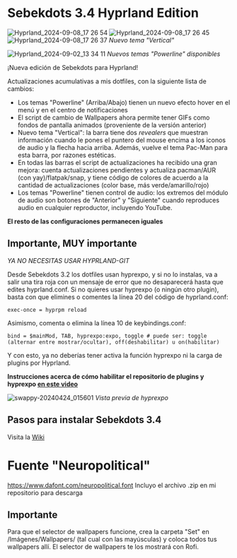 # Sebekdots 3.4 Hyprland Edition

![Hyprland_2024-09-08_17 26 54](https://github.com/user-attachments/assets/466e8bad-f700-418c-aeb8-a96b450d9420)
![Hyprland_2024-09-08_17 26 45](https://github.com/user-attachments/assets/5eb85dcf-14ab-4a7f-b14c-ae168c6045bc)
![Hyprland_2024-09-08_17 26 37](https://github.com/user-attachments/assets/816e1bd9-f171-4fe2-af76-5575e0de73d2)
_Nuevo tema "Vertical"_

![Hyprland_2024-09-02_13 34 11](https://github.com/user-attachments/assets/f4975d2e-58a0-44c9-af5d-d86788110d9a)
_Nuevos temas "Powerline" disponibles_

¡Nueva edición de Sebekdots para Hyprland!

Actualizaciones acumulativas a mis dotfiles, con la siguiente lista de cambios:

- Los temas "Powerline" (Arriba/Abajo) tienen un nuevo efecto hover en el menú y en el centro de notificaciones
- El script de cambio de Wallpapers ahora permite tener GIFs como fondos de pantalla animados (proveniente de la versión anterior)
- Nuevo tema "Vertical": la barra tiene dos _revealers_ que muestran información cuando le pones el puntero del mouse encima a los iconos de audio y la flecha hacia arriba. Además, vuelve el tema Pac-Man para esta barra, por razones estéticas.
- En todas las barras el script de actualizaciones ha recibido una gran mejora: cuenta actualizaciones pendientes y actualiza pacman/AUR (con yay)/flatpak/snap, y tiene código de colores de acuerdo a la cantidad de actualizaciones (color base, más verde/amarillo/rojo)
- Los temas "Powerline" tienen control de audio: los extremos del módulo de audio son botones de "Anterior" y "Siguiente" cuando reproduces audio en cualquier reproductor, incluyendo YouTube.

**El resto de las configuraciones permanecen iguales**

## Importante, MUY importante

*YA NO NECESITAS USAR HYPRLAND-GIT*

Desde Sebekdots 3.2 los dotfiles usan hyprexpo, y si no lo instalas, va a salir una tira roja con un mensaje de error que no desaparecerá hasta que edites hyprland.conf. Si no quieres usar hyprexpo (o ningún otro plugin), basta con que elimines o comentes la línea 20 del código de hyprland.conf:

`exec-once = hyprpm reload`

Asimismo, comenta o elimina la línea 10 de keybindings.conf:

`bind = $mainMod, TAB, hyprexpo:expo, toggle # puede ser: toggle (alternar entre mostrar/ocultar), off(deshabilitar) u on(habilitar)`

Y con esto, ya no deberías tener activa la función hyprexpo ni la carga de plugins por Hyprland.

**Instrucciones acerca de cómo habilitar el repositorio de plugins y hyprexpo [en este video](https://youtu.be/JLkzIY-xrjg?si=PtNIM7v-lKrw5rzc)**

![swappy-20240424_015601](https://github.com/andrewsebek/Sebekdots/assets/121652305/ce21f516-5fc6-4c9e-a84b-5e28ecdff990)
_Vista previa de hyprexpo_

## Pasos para instalar Sebekdots 3.4

Visita la [Wiki](https://github.com/andrewsebek/Sebekdots/wiki)

# Fuente "Neuropolitical"

https://www.dafont.com/neuropolitical.font 
Incluyo el archivo .zip en mi repositorio para descarga

## Importante

Para que el selector de wallpapers funcione, crea la carpeta "Set" en /Imágenes/Wallpapers/ (tal cual con las mayúsculas) y coloca todos tus wallpapers allí. El selector de wallpapers te los mostrará con Rofi.
